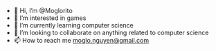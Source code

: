 - 👋 Hi, I’m @Moglorito
- 👀 I’m interested in games
- 🌱 I’m currently learning computer science
- 💞️ I’m looking to collaborate on anything related to computer science
- 📫 How to reach me moglo.nguyen@gmail.com
